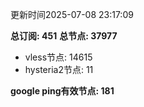 更新时间2025-07-08 23:17:09

**总订阅: 451**
**总节点: 37977**
- vless节点: 14615
- hysteria2节点: 11

**google ping有效节点: 181**
